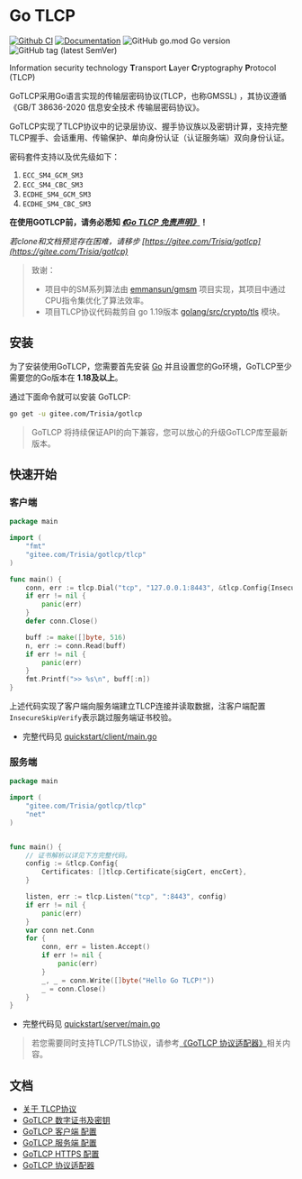 # Go TLCP

[![Github CI](https://github.com/Trisia/gotlcp/actions/workflows/go.yml/badge.svg)](https://github.com/Trisia/gotlcp/actions/workflows/go.yml)
[![Documentation](https://godoc.org/gitee.com/Trisia/gotlcp?status.svg)](https://pkg.go.dev/gitee.com/Trisia/gotlcp)
![GitHub go.mod Go version](https://img.shields.io/github/go-mod/go-version/Trisia/gotlcp)
![GitHub tag (latest SemVer)](https://img.shields.io/github/v/tag/Trisia/gotlcp)

Information security technology **T**ransport **L**ayer **C**ryptography **P**rotocol (TLCP)

GoTLCP采用Go语言实现的传输层密码协议(TLCP，也称GMSSL) ，其协议遵循《GB/T 38636-2020 信息安全技术 传输层密码协议》。

GoTLCP实现了TLCP协议中的记录层协议、握手协议族以及密钥计算，支持完整TLCP握手、会话重用、传输保护、单向身份认证（认证服务端）双向身份认证。

密码套件支持以及优先级如下：

1. `ECC_SM4_GCM_SM3`
2. `ECC_SM4_CBC_SM3`
3. `ECDHE_SM4_GCM_SM3`
4. `ECDHE_SM4_CBC_SM3`

**在使用GOTLCP前，请务必悉知 [***《Go TLCP 免责声明》***](免责声明.md)！**

*若clone和文档预览存在困难，请移步 [https://gitee.com/Trisia/gotlcp](https://gitee.com/Trisia/gotlcp)*

> 致谢：
> 
> - 项目中的SM系列算法由 [emmansun/gmsm](https://github.com/emmansun/gmsm) 项目实现，其项目中通过CPU指令集优化了算法效率。
> - 项目TLCP协议代码裁剪自 go 1.19版本 [golang/src/crypto/tls](https://github.com/golang/go/tree/go1.19/src/crypto/tls) 模块。


## 安装

为了安装使用GoTLCP，您需要首先安装 [Go](https://go.dev/) 并且设置您的Go环境，GoTLCP至少需要您的Go版本在 **1.18及以上**。

通过下面命令就可以安装 GoTLCP:

```bash
go get -u gitee.com/Trisia/gotlcp
```

> GoTLCP 将持续保证API的向下兼容，您可以放心的升级GoTLCP库至最新版本。


## 快速开始

### 客户端

```go
package main

import (
	"fmt"
	"gitee.com/Trisia/gotlcp/tlcp"
)

func main() {
	conn, err := tlcp.Dial("tcp", "127.0.0.1:8443", &tlcp.Config{InsecureSkipVerify: true})
	if err != nil {
		panic(err)
	}
	defer conn.Close()

	buff := make([]byte, 516)
	n, err := conn.Read(buff)
	if err != nil {
		panic(err)
	}
	fmt.Printf(">> %s\n", buff[:n])
}
```

上述代码实现了客户端向服务端建立TLCP连接并读取数据，注客户端配置`InsecureSkipVerify`表示跳过服务端证书校验。

- 完整代码见 [quickstart/client/main.go](./example/quickstart/client/main.go)

### 服务端

```go
package main

import (
	"gitee.com/Trisia/gotlcp/tlcp"
	"net"
)


func main() {
	// 证书解析以详见下方完整代码。
	config := &tlcp.Config{
		Certificates: []tlcp.Certificate{sigCert, encCert},
	}

	listen, err := tlcp.Listen("tcp", ":8443", config)
	if err != nil {
		panic(err)
	}
	var conn net.Conn
	for {
		conn, err = listen.Accept()
		if err != nil {
			panic(err)
		}
		_, _ = conn.Write([]byte("Hello Go TLCP!"))
		_ = conn.Close()
	}
}
```

- 完整代码见 [quickstart/server/main.go](./example/quickstart/server/main.go)

> 若您需要同时支持TLCP/TLS协议，请参考[《GoTLCP 协议适配器》](./pa/README.md)相关内容。

## 文档

- [关于 TLCP协议](./doc/AboutTLCP.md)
- [GoTLCP 数字证书及密钥](./doc/CertAndKey.md)
- [GoTLCP 客户端 配置](./doc/ClientConfig.md) 
- [GoTLCP 服务端 配置](./doc/ServerConfig.md)
- [GoTLCP HTTPS 配置](./doc/HTTPsConfig.md)
- [GoTLCP 协议适配器](./pa/README.md)
